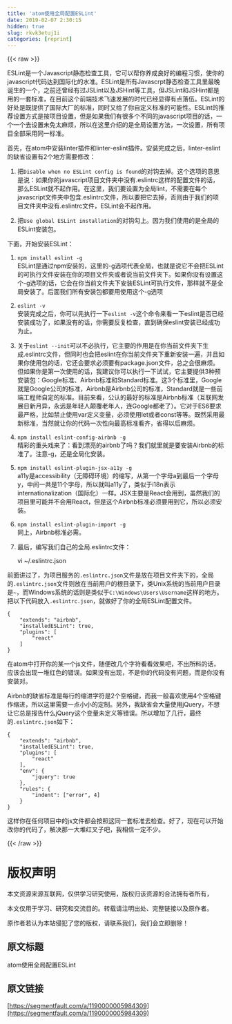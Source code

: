 ```yaml
---
title: 'atom使用全局配置ESLint' 
date: 2019-02-07 2:30:15
hidden: true
slug: rkvk3etuj1i
categories: [reprint]
---
```


{{< raw >}}

                    
<p>ESLint是一个Javascript静态检查工具，它可以帮你养成良好的编程习惯，使你的javascript代码达到国际化的水准。ESLint是所有Javascrpt静态检查工具里最晚诞生的一个，之前还曾经有过JSLint以及JSHint等工具，但JSLint和JSHint都是用的一套标准，在目前这个前端技术飞速发展的时代已经显得有点落伍。ESLint的好处是既提供了国际大厂的标准，同时又给了你自定义标准的可能性。ESLint的推荐设置方式是按项目设置，但是如果我们有很多个不同的javascript项目的话，一个一个去设置未免太麻烦，所以在这里介绍的是全局设置方法，一次设置，所有项目全部采用同一标准。</p>
<p>首先，在atom中安装linter插件和linter-eslint插件。安装完成之后，linter-eslint的缺省设置有2个地方需要修改：</p>
<ol>
<li><p>把<code>Disable when no ESLint config is found</code>的对钩去掉。这个选项的意思是说：如果你的javascript项目文件夹中没有.eslintrc这样的配置文件的话，那么ESLint就不起作用。在这里，我们要设置为全局lint，不需要在每个javascript文件夹中包含.eslintrc文件，所以要把它去掉，否则由于我们的项目文件夹中没有.eslintrc文件，ESLint会不起作用。</p></li>
<li><p>把<code>Use global ESLint installation</code>的对钩勾上。因为我们使用的是全局的ESLint安装包。</p></li>
</ol>
<p>下面，开始安装ESLint：</p>
<ol>
<li><p><code>npm install eslint -g</code><br>ESLint是通过npm安装的，这里的-g选项代表全局，也就是说它不会把ESLint的可执行文件安装在你的项目文件夹或者说当前文件夹下。如果你没有设置这个-g选项的话，它会在你当前文件夹下安装ESLint可执行文件，那样就不是全局安装了。后面我们所有安装包都要用使用这个-g选项</p></li>
<li><p><code>eslint -v</code><br>安装完成之后，你可以先执行一下<code>eslint -v</code>这个命令来看一下eslint是否已经安装成功了，如果没有的话，你需要反复检查，直到确保eslint安装已经成功为止。</p></li>
<li><p>关于<code>eslint --init</code>可以不必执行，它主要的作用是在你当前文件夹下生成.eslintrc文件，但同时也会把eslint在你当前文件夹下重新安装一遍，并且如果你使用包的话，它还会要求必须要有package.json文件，总之会很麻烦。但如果你是第一次使用的话，我建议你可以执行一下试试，它主要提供3种预安装包：Google标准、Airbnb标准和Standard标准。这3个标准里，Google就是Google公司的标准，Airbnb是Airbnb公司的标准，Standard就是一些前端工程师自定的标准。目前来看，公认的最好的标准是Airbnb标准（互联网发展日新月异，永远是年轻人颠覆老年人，连Google都老了）。它对于ES6要求最严格，比如禁止使用var定义变量，必须使用let或者const等等。既然采用最新标准，当然就让你的代码一次性向最高标准看齐，省得以后麻烦。</p></li>
<li><p><code>npm install eslint-config-airbnb -g</code><br>精彩的重头戏来了：看到漂亮的airbnb了吗？我们就里就是要安装Airbnb的标准了。注意-g，还是全局化安装。</p></li>
<li><p><code>npm install eslint-plugin-jsx-a11y -g</code><br>a11y是accessibility（无障碍环境）的缩写，从第一个字母a到最后一个字母y，中间一共是11个字母，所以就叫a11y了，类似于i18n表示internationalization（国际化）一样。JSX主要是React会用到，虽然我们的项目里可能并不会用React，但是这个Airbnb标准必须要用到它，所以必须安装。</p></li>
<li><p><code>npm install eslint-plugin-import -g</code><br>同上，Airbnb标准必需。</p></li>
<li>
<p>最后，编写我们自己的全局.eslintrc文件：</p>
<p>vi ~/.eslintrc.json</p>
</li>
</ol>
<p>前面讲过了，为项目服务的<code>.eslintrc.json</code>文件是放在项目文件夹下的，全局的<code>.eslintrc.json</code>文件则放在当前用户的根目录下，类Unix系统的当前用户目录是<code>~</code>，而Windows系统的话则是类似于<code>C:\Windows\Users\Username</code>这样的地方。<br>把以下代码放入<code>.eslintrc.json</code>，就做好了你的全局ESLint配置文件。</p>
<div class="widget-codetool" style="display:none;">
      <div class="widget-codetool--inner">
      <span class="selectCode code-tool" data-toggle="tooltip" data-placement="top" title="" data-original-title="全选"></span>
      <span type="button" class="copyCode code-tool" data-toggle="tooltip" data-placement="top" data-clipboard-text="{
    &quot;extends&quot;: &quot;airbnb&quot;,
    &quot;installedESLint&quot;: true,
    &quot;plugins&quot;: [
        &quot;react&quot;
    ]
}" title="" data-original-title="复制"></span>
      <span type="button" class="saveToNote code-tool" data-toggle="tooltip" data-placement="top" title="" data-original-title="放进笔记"></span>
      </div>
      </div><pre class="hljs json"><code>{
    <span class="hljs-attr">"extends"</span>: <span class="hljs-string">"airbnb"</span>,
    <span class="hljs-attr">"installedESLint"</span>: <span class="hljs-literal">true</span>,
    <span class="hljs-attr">"plugins"</span>: [
        <span class="hljs-string">"react"</span>
    ]
}</code></pre>
<p>在atom中打开你的某一个js文件，随便改几个字符看看效果吧，不出所料的话，应该会出现一堆红色的错误。如果没有出现，不是你的代码没有问题，而是你没有安装对。</p>
<p>Airbnb的缺省标准是每行的缩进字符是2个空格键，而我一般喜欢使用4个空格键作缩进，所以这里需要一点小小的定制。另外，我缺省会大量使用jQuery，不想让它总是报告什么jQuery这个变量未定义等错误。所以增加了几行，最终的<code>.eslintrc.json</code>如下：</p>
<div class="widget-codetool" style="display:none;">
      <div class="widget-codetool--inner">
      <span class="selectCode code-tool" data-toggle="tooltip" data-placement="top" title="" data-original-title="全选"></span>
      <span type="button" class="copyCode code-tool" data-toggle="tooltip" data-placement="top" data-clipboard-text="{
    &quot;extends&quot;: &quot;airbnb&quot;,
    &quot;installedESLint&quot;: true,
    &quot;plugins&quot;: [
        &quot;react&quot;
    ],
    &quot;env&quot;: {
        &quot;jquery&quot;: true
    },
    &quot;rules&quot;: {
        &quot;indent&quot;: [&quot;error&quot;, 4]
    }
}" title="" data-original-title="复制"></span>
      <span type="button" class="saveToNote code-tool" data-toggle="tooltip" data-placement="top" title="" data-original-title="放进笔记"></span>
      </div>
      </div><pre class="hljs json"><code>{
    <span class="hljs-attr">"extends"</span>: <span class="hljs-string">"airbnb"</span>,
    <span class="hljs-attr">"installedESLint"</span>: <span class="hljs-literal">true</span>,
    <span class="hljs-attr">"plugins"</span>: [
        <span class="hljs-string">"react"</span>
    ],
    <span class="hljs-attr">"env"</span>: {
        <span class="hljs-attr">"jquery"</span>: <span class="hljs-literal">true</span>
    },
    <span class="hljs-attr">"rules"</span>: {
        <span class="hljs-attr">"indent"</span>: [<span class="hljs-string">"error"</span>, <span class="hljs-number">4</span>]
    }
}</code></pre>
<p>这样你在任何项目中的js文件都会按照这同一套标准去检查。好了，现在可以开始改你的代码了，解决那一大堆红叉子吧，我相信一定不少。</p>

                
{{< /raw >}}

# 版权声明
本文资源来源互联网，仅供学习研究使用，版权归该资源的合法拥有者所有，

本文仅用于学习、研究和交流目的。转载请注明出处、完整链接以及原作者。

原作者若认为本站侵犯了您的版权，请联系我们，我们会立即删除！

## 原文标题
atom使用全局配置ESLint

## 原文链接
[https://segmentfault.com/a/1190000005984309](https://segmentfault.com/a/1190000005984309)

